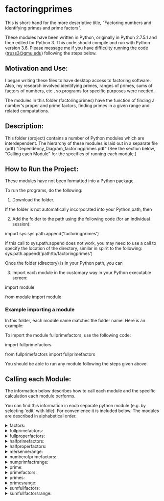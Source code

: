 # factoringprimes

This is short-hand for the more descriptive title, "Factoring numbers and identifying primes and prime factors".

These modules have been written in Python, originally in Python 2.7.5.1 and then edited for Python 3. This code should compile and run with Python version 3.6. Please message me if you have difficulty running the code (truss3@gmu.edu) following the steps below.

## Motivation and Use: 

I began writing these files to have desktop access to factoring software.
Also, my research involved identifying primes, ranges of primes, sums of factors of numbers, etc., so programs for specific purposes were needed.

The modules in this folder (factoringprimes) have the function of finding a number's proper and prime factors, finding primes in a given range and related computations.

## Description: 

This folder (project) contains a number of Python modules which are interdependent. The hierarchy of these modules is laid out in a separate file (pdf) "Dependency_Diagram_factoringprimes.pdf"
(See the section below, "Calling each Module" for the specifics of running each module.)

## How to Run the Project:

These modules have not been formatted into a Python package.

To run the programs, do the following:

1. Download the folder. 

If the folder is not automatically incorporated into your Python path, then

2. Add the folder to the path using the following code (for an individual session):

import sys
sys.path.append('factoringprimes')

If this call to sys.path.append does not work, you may need to use a call to specify the location of the directory, similar in spirit to the following:
sys.path.append('path/to/factoringprimes')

Once the folder (directory) is in your Python path, you can 

3. Import each module in the customary way in your Python executable screen:

import module

from module import module

### Example importing a module

In this folder, each module name matches the folder name. Here is an example:

To import the module fullprimefactors, use the following code:

import fullprimefactors

from fullprimefactors import fullprimefactors

You should be able to run any module following the steps given above.

## Calling each Module:

The information below describes how to call each module and the specific calculation each module performs.

You can find this information in each separate python module (e.g. by selecting 'edit' with Idle).
For convenience it is included below.
The modules are described in alphabetical order.

<details>
  <summary>factors:</summary>
  
factors($n$)
  
$n$ is an integer

Purpose: This code generates the factors of a (natural) number $n$.
</details>
<details>
  <summary>
    fullprimefactors:
  </summary>
  
fullprimefactors($n$)
  
$n$ is an integer

Purpose: This module returns the prime factors of a natural number $n$.
</details>
<details>
  <summary>
    fullproperfactors:
  </summary>
  
fullfactors(n) 
  
$n$ is an integer

Purpose: This module creates a complete list of the factors of a number, including the number '$n$' as well.
</details>
<details>
  <summary>
    halfprimefactors:
  </summary>
  
halfprimefactors($n$)
  
$n$ is an integer

Purpose: This module returns the prime factors of a natural number n less than or equal to $\sqrt{n}$.
</details>
<details>
  <summary>
    halfproperfactors:
  </summary>
  
halfproperfactors(n)
  
$n$ is an integer

Purpose: This module calculates half of the proper factors of a natural number $n$ from $1$ (one) up to $\sqrt{n}$.
</details>
<details>
  <summary>
    mersennerange:
  </summary>
  
mersennerange($a,b$)
  
$a < b$ are integers

This module provides the Mersenne primes within a bound between the two number $2^{a} - 1$ and $2^{b} - 1$ (inclusive).
</details>
<details>
  <summary>
    numberofprimefactors:
  </summary>
  
numberofprimefactors(n)
  
$n$ is an integer

Purpose: This module gives the number of prime factors of a number n.
</details>
<details>
  <summary>
    numprimfactrange:
  </summary>
  
numprimfactrange ($a,b$)
  
$a < b$ are integers

Purpose: This module gives the number of prime factors for a list of numbers in a range from $a$ to $b$.
</details>
<details>
  <summary>
    prime:
  </summary>
  
prime($n$)
  
$n$ is an integer

Purpose: This module returns true ($1$) if $n$ is prime, otherwise false ($0$).
</details>
<details>
  <summary>
    primefactors:
  </summary>
  
primefactors($n$)
  
$n$ is an integer

Purpose: This gives a list of the prime factors of a number. If the number is prime, it returns the number itself.
</details>
<details>
  <summary>
    primes:
  </summary>
  
primes($n$)
  
$n$ is an integer
  
Purpose: This module returns the list of primes from $2$ up to $n$.
</details>
<details>
  <summary>
    primesrange:
  </summary>
  
primesrange($a,b$)
  
$a < b$ are integers
     
Purpose: This module lists the positive primes in a range from $a$ to $b$.
</details>
<details>
  <summary>
    sumfullfactors:
  </summary>
  
sumfullfactors(n)
  
$n$ is an integer

Purpose: This program finds the sum of the factors of a number $n$, including $n$.
</details>
<details>
  <summary>
    sumfullfactorsrange:
  </summary>
  
sumfullfactorsrange($a,b$)
  
$a < b$ are integers

Purpose: This module calculates the sum of the factors of every number in a given range $a$ to $b$.
</details>
